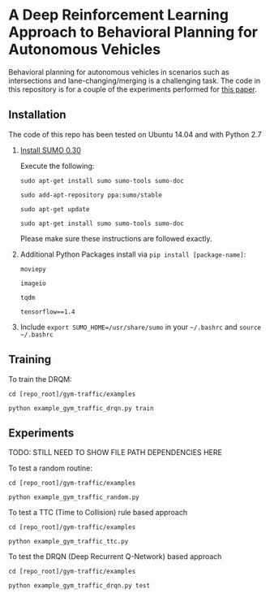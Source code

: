 A Deep Reinforcement Learning Approach to Behavioral Planning for Autonomous Vehicles
=====================================================================================

Behavioral planning for autonomous vehicles in scenarios such as intersections and lane-changing/merging is a challenging task. The code in this repository is for a couple of the experiments performed for [this paper](https://www.overleaf.com/read/djkbmsqqwfgf).

Installation
------------

The code of this repo has been tested on Ubuntu 14.04 and with Python 2.7

1. [Install SUMO 0.30](http://sumo.dlr.de/wiki/Installing)

   Execute the following:

   `sudo apt-get install sumo sumo-tools sumo-doc`

   `sudo add-apt-repository ppa:sumo/stable`

   `sudo apt-get update`

   `sudo apt-get install sumo sumo-tools sumo-doc`

   Please make sure these instructions are followed exactly.

2. Additional Python Packages install via `pip install [package-name]`:

   `moviepy`

   `imageio`

   `tqdm`

   `tensorflow==1.4`

3. Include `export SUMO_HOME=/usr/share/sumo` in your `~/.bashrc` and `source ~/.bashrc`

Training
--------

To train the DRQM:

`cd [repo_root]/gym-traffic/examples`

`python example_gym_traffic_drqn.py train`

Experiments
-----------

TODO: STILL NEED TO SHOW FILE PATH DEPENDENCIES HERE

To test a random routine:

`cd [repo_root]/gym-traffic/examples`

`python example_gym_traffic_random.py`


To test a TTC (Time to Collision) rule based approach

`cd [repo_root]/gym-traffic/examples`

`python example_gym_traffic_ttc.py`


To test the DRQN (Deep Recurrent Q-Network) based approach

`cd [repo_root]/gym-traffic/examples`

`python example_gym_traffic_drqn.py test`
